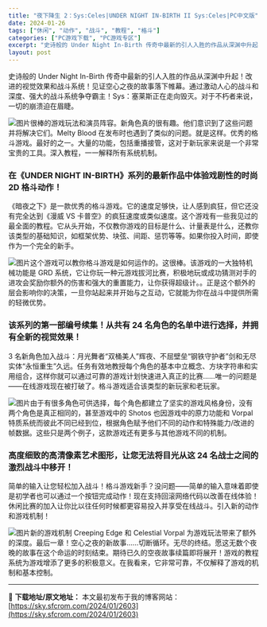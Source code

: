 ```yaml
---
title: "夜下降生 2：Sys:Celes|UNDER NIGHT IN-BIRTH II Sys:Celes|PC中文版"
date: 2024-01-26
tags: ["休闲", "动作", "战斗", "教程", "格斗"]
categories: ["PC游戏下载", "PC游戏专区"]
excerpt: "史诗般的 Under Night In-Birth 传奇中最新的引人入胜的作品从深渊中升起！改进的视觉效果和战斗系统！见证空心之夜的故事落下帷幕。通过激动人心的战斗和深度、强大的战斗系统争夺霸主！Sys：塞莱斯正在走向毁灭。对于不朽者来说，一切的崩溃迫在眉睫。 很棒的游戏玩法和演员阵容。新角色真的很&hellip;"
layout: post
---
```


<div>
<div>
<p class="clear">史诗般的 Under Night In-Birth 传奇中最新的引人入胜的作品从深渊中升起！改进的视觉效果和战斗系统！见证空心之夜的故事落下帷幕。通过激动人心的战斗和深度、强大的战斗系统争夺霸主！Sys：塞莱斯正在走向毁灭。对于不朽者来说，一切的崩溃迫在眉睫。</p>
<p class="clear"><img src="https://sky.sfcrom.com/wp-content/uploads/2024/01/20240126085549-6b0e8.jpeg" alt="图片" crossorigin="anonymous" data-imgfileid="110004449" data-ratio="0.562" data-src="https://sky.sfcrom.com/wp-content/uploads/2024/01/20240126085549-6b0e8.jpeg" data-type="jpeg" data-w="1000" data-original-style="margin: 0.5em auto;display: block;" data-index="1" data-fail="0" />很棒的游戏玩法和演员阵容。新角色真的很有趣。他们意识到了这些问题并将解决它们。Melty Blood 在发布时也遇到了类似的问题。就是这样。优秀的格斗游戏。最好的之一。大量的功能，包括重播接管，这对于新玩家来说是一个非常宝贵的工具。深入教程，一一解释所有系统机制。</p>

<h3>在《UNDER NIGHT IN-BIRTH》系列的最新作品中体验戏剧性的时尚 2D 格斗动作！</h3>
<p class="clear">《暗夜之下》是一款优秀的格斗游戏。它的速度足够快，让人感到疯狂，但它还没有完全达到《漫威 VS 卡普空》的疯狂速度或类似速度。这个游戏有一些我见过的最全面的教程。它从头开始，不仅教你游戏的目标是什么、计量表是什么，还教你该类型的基础知识，如框架优势、块弦、间距、惩罚等等。如果你投入时间，即使作为一个完全的新手。</p>
<p class="clear"><img src="https://sky.sfcrom.com/wp-content/uploads/2024/01/20240126085549-4f963.jpeg" alt="图片" crossorigin="anonymous" data-imgfileid="110004451" data-ratio="0.562" data-src="https://sky.sfcrom.com/wp-content/uploads/2024/01/20240126085549-4f963.jpeg" data-type="jpeg" data-w="1000" data-original-style="margin: 0.5em auto;display: block;" data-index="2" data-fail="0" />这个游戏可以教你格斗游戏是如何运作的。这很棒。该游戏的一大独特机械功能是 GRD 系统，它让你玩一种元游戏拔河比赛，积极地玩或成功猜测对手的进攻会奖励你额外的伤害和强大的重置能力，让你获得超级计。。正是这个额外的层会影响你的决策，一旦你站起来并开始与之互动，它就能为你在战斗中提供所需的轻微优势。</p>

<h3>该系列的第一部编号续集！从共有 24 名角色的名单中进行选择，并拥有全新的视觉效果！</h3>
<p class="clear">3 名新角色加入战斗：月光舞者“双桶美人”辉夜、不屈壁垒“钢铁守护者”剑和无尽实体“永恒重生”久远。任务有效地教授每个角色的基本中立概念、方块字符串和实用组合，这样你就可以通过可靠的游戏计划快速进入真正的比赛……唯一的问题是——在线游戏现在被打破了。格斗游戏适合该类型的新玩家和老玩家。</p>
<p class="clear"><img src="https://sky.sfcrom.com/wp-content/uploads/2024/01/20240126085550-7c063.jpeg" alt="图片" crossorigin="anonymous" data-imgfileid="110004448" data-ratio="0.562" data-src="https://sky.sfcrom.com/wp-content/uploads/2024/01/20240126085550-7c063.jpeg" data-type="jpeg" data-w="1000" data-original-style="margin: 0.5em auto;display: block;" data-index="3" data-fail="0" />由于有很多角色可供选择，每个角色都建立了坚实的游戏风格身份，没有两个角色是真正相同的，甚至游戏中的 Shotos 也因游戏中的原力功能和 Vorpal 特质系统而彼此不同已经到位，根据角色赋予他们不同的动作和特殊能力/改进的帧数据。这些只是两个例子，这款游戏还有更多与其他游戏不同的机制。</p>

<h3>高度细致的高清像素艺术图形，让您无法将目光从这 24 名战士之间的激烈战斗中移开！</h3>
<p class="clear">简单的输入让您轻松加入战斗！格斗游戏新手？没问题——简单的输入意味着即使是初学者也可以通过一个按钮完成动作！现在支持回滚网络代码以改善在线体验！休闲比赛的加入让你比以往任何时候都更容易投入并享受在线战斗。引入新的动作和游戏机制！</p>
<p class="clear"><img src="https://sky.sfcrom.com/wp-content/uploads/2024/01/20240126085550-cae51.jpeg" alt="图片" crossorigin="anonymous" data-imgfileid="110004450" data-ratio="0.562" data-src="https://sky.sfcrom.com/wp-content/uploads/2024/01/20240126085550-cae51.jpeg" data-type="jpeg" data-w="1000" data-original-style="margin: 0.5em auto;display: block;" data-index="4" data-fail="0" />新的游戏机制 Creeping Edge 和 Celestial Vorpal 为游戏玩法带来了额外的深度。最后一章！空心之夜的新故事……切断循环。无尽的终结。愿这无数个夜晚的故事在这个命运的时刻结束。期待已久的空夜故事续篇即将展开！游戏的教程系统为游戏增添了更多的积极意义。在我看来，它非常可靠，不仅解释了游戏的机制和基本控制。</p>

</div>
</div>

---
📖 **下载地址/原文地址：** 本文最初发布于我的博客网站：[https://sky.sfcrom.com/2024/01/2603](https://sky.sfcrom.com/2024/01/2603)
